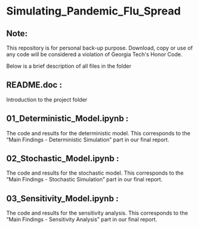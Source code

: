 # Simulating_Pandemic_Flu_Spread

## Note:
This repository is for personal back-up purpose. Download, copy or use of any code will be considered a violation of Georgia Tech's Honor Code.

Below is a brief description of all files in the folder

## README.doc : 
Introduction to the project folder

## 01_Deterministic_Model.ipynb : 
The code and results for the deterministic model. This corresponds to the “Main Findings - Deterministic Simulation” part in our final report.

## 02_Stochastic_Model.ipynb : 
The code and results for the stochastic model. This corresponds to the “Main Findings - Stochastic Simulation” part in our final report.

## 03_Sensitivity_Model.ipynb : 
The code and results for the sensitivity analysis. This corresponds to the “Main Findings - Sensitivity Analysis” part in our final report.
